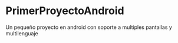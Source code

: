 # PrimerProyectoAndroid
Un pequeño proyecto en android con soporte a multiples pantallas y multilenguaje 
